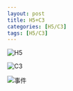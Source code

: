 ```yaml
---
layout: post
title: H5+C3
categories: [H5/C3]
tags: [H5/C3]
---
```




![H5][1]

![C3][2]

![事件][3]


  [1]: http://od6qpmkyu.bkt.clouddn.com/wuhongshan/md/H5.png
  [2]: http://od6qpmkyu.bkt.clouddn.com/wuhongshan/md/C3.png
  [3]: http://od6qpmkyu.bkt.clouddn.com/wuhongshan/md/%E4%BA%8B%E4%BB%B6.png